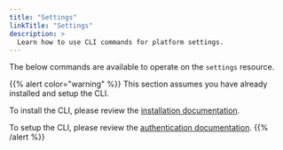 ```yaml
---
title: "Settings"
linkTitle: "Settings"
description: >
  Learn how to use CLI commands for platform settings.
---
```


The below commands are available to operate on the `settings` resource.

{{% alert color="warning" %}}
This section assumes you have already installed and setup the CLI.

To install the CLI, please review the [installation documentation](/docs/reference/cli/install/).

To setup the CLI, please review the [authentication documentation](/docs/reference/cli/authentication/).
{{% /alert %}}
